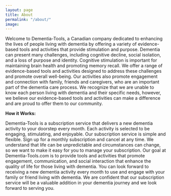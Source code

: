 ```yaml
---
layout: page
title: About
permalink: "/about/"
image: 
---
```


Welcome to Dementia-Tools, a Canadian company dedicated to enhancing the lives of people living with dementia by offering a variety of evidence-based tools and activities that provide stimulation and purpose. Dementia can present many challenges, including cognitive decline, social isolation, and a loss of purpose and identity. Cognitive stimulation is important for maintaining brain health and promoting memory recall. We offer a range of evidence-based tools and activities designed to address these challenges and promote overall well-being. Our activities also promote engagement and connection with family, friends and caregivers, who are an important part of the dementia care process.  We recognize that  we are unable to know each person living with dementia and their specific needs, however, we believe our evidence-based tools and activities can make a difference and are proud to offer them to our community.

**How it Works:**

Dementia-Tools is a subscription service that delivers a new dementia activity to your doorstep every month. Each activity is selected to be engaging, stimulating, and enjoyable. Our subscription service is simple and flexible. Sign up for a monthly subscription and cancel at any time. We understand that life can be unpredictable and circumstances can change, so we want to make it easy for you to manage your subscription. Our goal at Dementia-Tools.com is to provide tools and activities that promote engagement, communication, and social interaction that enhance the quality of life for those living with dementia. You can look forward to receiving a new dementia activity every month to use and engage with your family or friend living with dementia. We are confident that our subscription service will be a valuable addition in your dementia journey and we look forward to serving you.

